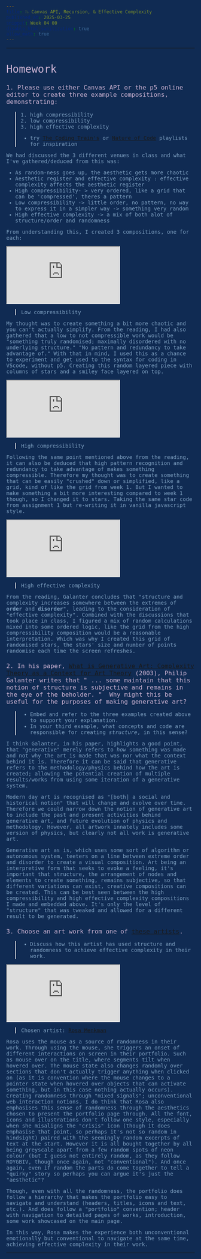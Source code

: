 ```yaml
---
title: 💥 Canvas API, Recursion, & Effective Complexity
published_at: 2025-03-25
snippet: Week 04 00
disable_html_sanitization: true
allow_math: true
---
```


<style>
  @import url('https://fonts.googleapis.com/css2?family=Courier+Prime:ital,wght@0,400;0,700;1,400;1,700&family=Cutive&family=Cutive+Mono&display=swap');

h1, h3, h4, p, pre, ul, li {
  font-family: "Courier Prime", monospace;
  font-weight: 400;
  font-style: normal;
  color:#CEB5D4;

}

 .text-gray-500, .markdown-body blockquote {color:#E872B0}
 .markdown-body {background-color:#102B53;}
  html {background-color:#102B53;}
  h1 {font-weight: 500; }
  h3, h4 {font-weight: 500;}
  p, pre, ul, li {color:#7D9FC0;}
  .markdown-body a {color:#4E7AB1; text-decoration:underline;}
</style>

---

# Homework

### 1. Please use either Canvas API or the p5 online editor to create three example compositions, demonstrating:

> 1. high compressibility
> 2. low compressibility
> 3. high effective complexity
>
> - try [The Coding Train's](https://www.youtube.com/playlist?list=PLRqwX-V7Uu6bxNsa_3SfCPyF9Md9XvXhR) or [Nature of Code](https://www.youtube.com/playlist?list=PLRqwX-V7Uu6ZV4yEcW3uDwOgGXKUUsPOM) playlists for inspiration

We had discussed the 3 different venues in class and what I've gathered/deduced from this was:

- As random-ness goes up, the aesthetic gets more chaotic
- Aesthetic register and effective complexity : effective complexity affects the aesthetic register
- High compressibility- > very ordered, like a grid that can be 'compressed', theres a pattern
- Low compressibility -> little order, no pattern, no way to express it in a simpler way -> something very random
- High effective complexity -> a mix of both alot of structure/order and randomness

From understanding this, I created 3 compositions, one for each:

<!-- LOW COMPRESS ------------------------------------------------------------->
<iframe id="w04-00-2" src="https://sams4m.github.io/comm2747-cr-coding/w04-00/low-compress/"></iframe>

> Low compressibility

My thought was to create something a bit more chaotic and you can't actually simplify. From the reading, I had also gathered that a low to not compressible work would be "something truly randomised; maximally disordered with no underlying structure." "No pattern and redundancy to take advantage of." With that in mind, I used this as a chance to experiment and get used to the syntax for coding in VScode, without p5. Creating this random layered piece with columns of stars and a smiley face layered on top.

<script type="module">

    const iframe  = document.getElementById (`w04-00-2`)
    iframe.width  = iframe.parentNode.scrollWidth
    iframe.height = iframe.width * 9 / 16 + 42

</script>

<!-- HIGH COMPRESS ------------------------------------------------------------->
<iframe id="w04-00-1" src="https://sams4m.github.io/comm2747-cr-coding/w04-00/high-compress/"></iframe>

> High compressibility

Following the same point mentioned above from the reading, it can also be deduced that high pattern recognition and redundancy to take advantage of makes something compressible. Therefore my thought was to create something that can be easily "crushed" down or simplified, like a grid, kind of like the grid from week 1. But I wanted to make something a bit more interesting compared to week 1 though, so I changed it to stars. Taking the same star code from assignment 1 but re-writing it in vanilla javascript style.

<script type="module">

    const iframe  = document.getElementById (`w04-00-1`)
    iframe.width  = iframe.parentNode.scrollWidth
    iframe.height = iframe.width * 9 / 16 + 42

</script>

<!-- HIGH EFFECTIVE COMPRESS ------------------------------------------------------------->
<iframe id="w04-00-3" src="https://sams4m.github.io/comm2747-cr-coding/w04-00/effective-complexity/"></iframe>

> High effective complexity

From the reading, Galanter concludes that "structure and complexity increases somewhere between the extremes of **order** and **disorder**", leading to the consideration of "effective complexity". Combined with the discussions that took place in class, I figured a mix of random calculations mixed into some ordered logic, like the grid from the high compressibility composition would be a reasonable interpretation. Which was why I created this grid of randomised stars, the stars' size and number of points randomise each time the screen refreshes.

<script type="module">

    const iframe  = document.getElementById (`w04-00-3`)
    iframe.width  = iframe.parentNode.scrollWidth
    iframe.height = iframe.width * 9 / 16 + 42

</script>

### 2. In his paper, [What is Generative Art: Complexity Theory as a Context for Art Theory](https://www.philipgalanter.com/downloads/ga2003_paper.pdf) (2003), Philip Galanter writes that " ... some maintain that this notion of structure is subjective and remains in the eye of the beholder. "  Why might this be useful for the purposes of making generative art?  

> - Embed and refer to the three examples created above to support your explanation.
> - In your third example, what concepts and code are responsible for creating *structure*, in this sense?

I think Galanter, in his paper, highlights a good point, that "generative" merely refers to _how_ something was made and not why the art is made that was nor what the context behind it is. Therefore it can be said that generative refers to the methodology/physics behind how the art is created; allowing the potential creation of multiple results/works from using some iteration of a generative system.

Modern day art is recognised as "[both] a social and historical notion" that will change and evolve over time. Therefore we could narrow down the notion of generative art to include the past and present activities behind generative art, and future evolution of physics and methodology. However, all artwork innately includes some version of physics, but clearly not all work is generative art.

Generative art as is, which uses some sort of algorithm or autonomous system, teeters on a line between extreme order and disorder to create a visual composition. Art being an interpretive form that seeks to evoke a feeling, it's important that structure, the arrangement of nodes and elements to create something, remains subjective, so that different variations can exist, creative compositions can be created. This can be best seen between the high compressibility and high effective complexity compositions I made and embedded above. It's only the level of "structure" that was tweaked and allowed for a different result to be generated.

### 3. Choose an art work from one of [these artists](https://rmit.instructure.com/courses/151099/pages/some-postdigital-artists). 

> - Discuss how this artist has used structure and randomness to achieve effective complexity in their work.

<iframe id="w04-00-4" src="https://beyondresolution.info/ABOUT"></iframe>

> Chosen artist: [Rosa Menkman](https://beyondresolution.info/ABOUT)

<script type="module">
const iframe = document.getElementById (`w04-00-4`)
iframe.width = iframe.parentNode.scrollWidth
iframe.height = iframe.width * 9 / 16 + 42
</script>

Rosa uses the mouse as a source of randomness in their work. Through using the mouse, she triggers an onset of different interactions on screen in their portfolio. Such as mouse over on the title, where segments tilt when hovered over. The mouse state also changes randomly over sections that don't actually trigger anything when clicked on (as it is convention where the mouse changes to a pointer state when hovered over objects that can activate something, but in this case nothing actually occurs). Creating randomness through "mixed signals"; unconventional web interaction notions. I do think that Rosa also emphasises this sense of randomness through the aesthetics chosen to present the portfolio page through. All the font, icons and illustrations don't follow one style, especially when she misaligns the "crisis" icon (though it does emphasise that point, so perhaps it's not so random in hindsight) paired with the seemingly random excerpts of text at the start. However it is all bought together by all being greyscale apart from a few random spots of neon colour (but I guess not entirely random, as they follow ROYGBIV, though once again, not "conventional"). And once again, even if random the parts do come together to tell a "quirky" story so perhaps you can argue it's just the "aesthetic"?

Though, even with all the randomness, the portfolio does follow a hierarchy that makes the portfolio easy to navigate and understand (headers, titles, icons and text, etc.). And does follow a "portfolio" convention; header with navigation to detailed pages of works, introduction, some work showcased on the main page.

In this way, Rosa makes the experience both unconventional emotionally but conventional to navigate at the same time, achieving effective complexity in their work.

---
